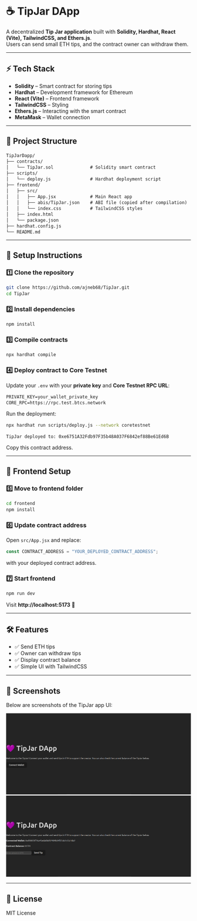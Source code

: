 # ☕ TipJar DApp

A decentralized **Tip Jar application** built with **Solidity, Hardhat, React (Vite), TailwindCSS, and Ethers.js**.  
Users can send small ETH tips, and the contract owner can withdraw them.

---

## ⚡ Tech Stack
- **Solidity** – Smart contract for storing tips  
- **Hardhat** – Development framework for Ethereum  
- **React (Vite)** – Frontend framework  
- **TailwindCSS** – Styling  
- **Ethers.js** – Interacting with the smart contract  
- **MetaMask** – Wallet connection  

---

## 📂 Project Structure
```
TipJarDapp/
├── contracts/
│   └── TipJar.sol              # Solidity smart contract
├── scripts/
│   └── deploy.js               # Hardhat deployment script
├── frontend/
│   ├── src/
│   │   ├── App.jsx             # Main React app
│   │   ├── abis/TipJar.json    # ABI file (copied after compilation)
│   │   └── index.css           # TailwindCSS styles
│   ├── index.html
│   └── package.json
├── hardhat.config.js
└── README.md
```

---

## 🚀 Setup Instructions

### 1️⃣ Clone the repository
```bash
git clone https://github.com/ajneb68/TipJar.git
cd TipJar
```

### 2️⃣ Install dependencies
```bash
npm install
```

### 3️⃣ Compile contracts
```bash
npx hardhat compile
```

### 4️⃣ Deploy contract to Core Testnet
Update your `.env` with your **private key** and **Core Testnet RPC URL**:

```env
PRIVATE_KEY=your_wallet_private_key
CORE_RPC=https://rpc.test.btcs.network
```

Run the deployment:
```bash
npx hardhat run scripts/deploy.js --network coretestnet
```

```
TipJar deployed to: 0xe6751A32Fdb97F35b48A037F6842ef88Be61Ed6B

```

Copy this contract address.

---

## 🎨 Frontend Setup

### 5️⃣ Move to frontend folder
```bash
cd frontend
npm install
```

### 6️⃣ Update contract address
Open `src/App.jsx` and replace:
```javascript
const CONTRACT_ADDRESS = "YOUR_DEPLOYED_CONTRACT_ADDRESS";
```

with your deployed contract address.

### 7️⃣ Start frontend
```bash
npm run dev
```

Visit **http://localhost:5173** 🎉

---

## 🛠️ Features
- ✅ Send ETH tips  
- ✅ Owner can withdraw tips  
- ✅ Display contract balance  
- ✅ Simple UI with TailwindCSS  

---

## 📸 Screenshots

Below are screenshots of the TipJar app UI:

![Screenshot 1](tipjar/src/assets/Screenshot%20from%202025-09-28%2017-06-11.png)
![Screenshot 2](tipjar/src/assets/Screenshot%20from%202025-09-28%2017-06-33.png)

---

## 📜 License
MIT License
